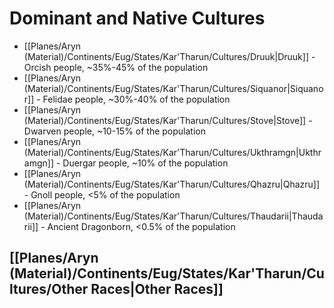 # Dominant and Native Cultures
- [[Planes/Aryn (Material)/Continents/Eug/States/Kar'Tharun/Cultures/Druuk|Druuk]] - Orcish people, ~35%-45% of the population
- [[Planes/Aryn (Material)/Continents/Eug/States/Kar'Tharun/Cultures/Siquanor|Siquanor]] - Felidae people, ~30%-40% of the population
- [[Planes/Aryn (Material)/Continents/Eug/States/Kar'Tharun/Cultures/Stove|Stove]] - Dwarven people, ~10-15% of the population
- [[Planes/Aryn (Material)/Continents/Eug/States/Kar'Tharun/Cultures/Ukthramgn|Ukthramgn]] - Duergar people, ~10% of the population
- [[Planes/Aryn (Material)/Continents/Eug/States/Kar'Tharun/Cultures/Qhazru|Qhazru]] - Gnoll people,  <5% of the population
- [[Planes/Aryn (Material)/Continents/Eug/States/Kar'Tharun/Cultures/Thaudarii|Thaudarii]] - Ancient Dragonborn, <0.5% of the population

## [[Planes/Aryn (Material)/Continents/Eug/States/Kar'Tharun/Cultures/Other Races|Other Races]]
